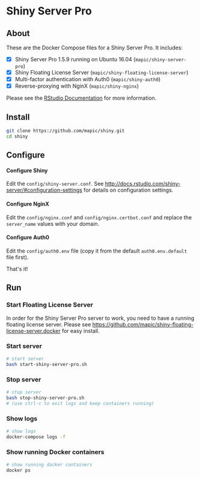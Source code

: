 # Shiny Server Pro

## About

These are the Docker Compose files for a Shiny Server Pro. It includes:
- [x] Shiny Server Pro 1.5.9 running on Ubuntu 16.04 (`mapic/shiny-server-pro`)
- [x] Shiny Floating License Server (`mapic/shiny-floating-license-server`)
- [x] Multi-factor authentication with Auth0 (`mapic/shiny-auth0`)
- [x] Reverse-proxying with NginX (`mapic/shiny-nginx`)

Please see the [RStudio Documentation](http://docs.rstudio.com/shiny-server/) for more information.

## Install

```bash
git clone https://github.com/mapic/shiny.git
cd shiny

```

## Configure

#### Configure Shiny
Edit the `config/shiny-server.conf`. See http://docs.rstudio.com/shiny-server/#configuration-settings for details on configuration settings.


#### Configure NginX
Edit the `config/nginx.conf` and `config/nginx.certbot.conf` and replace the `server_name` values with your domain.

#### Configure Auth0
Edit the `config/auth0.env` file (copy it from the default `auth0.env.default` file first).

That's it!

## Run

### Start Floating License Server
In order for the Shiny Server Pro server to work, you need to have a running floating license server. Please see https://github.com/mapic/shiny-floating-license-server.docker for easy install.

### Start server

```bash
# start server
bash start-shiny-server-pro.sh
```

### Stop server
```bash
# stop server
bash stop-shiny-server-pro.sh
# (use ctrl-c to exit logs and keep containers running)
```

### Show logs
```bash
# show logs
docker-compose logs -f
```

### Show running Docker containers
```bash
# show running docker containers
docker ps
```